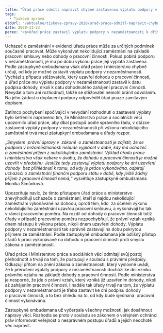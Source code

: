 ```yaml
---
title: "Úřad práce odmítl napravit chybně zastavenou výplatu podpory v nezaměstnanosti"
tags:
  - Tisková zpráva
oldUrl: "/aktualne/tiskove-zpravy-2020/urad-prace-odmitl-napravit-chybne-zastavenou-vyplatu-podpory-v-nezamestnanosti"
date: 2020-11-23
perex: "<p>Úřad práce zastavil výplatu podpory v nezaměstnanosti k dřívějšímu datu, než měl. O zastavení výplaty nevydal rozhodnutí, proti kterému by se mohl uchazeč o zaměstnání bránit. Úřad práce trvá na tom,  že postupoval správně, a Ministerstvo práce a sociálních věcí ho podpořilo. Zástupkyně ombudsmana je přesto nadále přesvědčena, že právní názor obou úřadů je chybný. Protože vyčerpala všechny zákonné možnosti k zajištění nápravy, kterou však úřady odmítly provést, rozhodla se případ zveřejnit.</p>"
---
```


<!-- imported from the old website -->

<p>Uchazeč o zaměstnání v evidenci úřadu práce může za určitých podmínek současně pracovat. Může vykonávat nekolidující zaměstnání na základě pracovní smlouvy nebo dohody o pracovní činnosti. Pokud pobírá podporu v nezaměstnanosti, je mu po dobu výkonu práce její výplata zastavena.  Podle zástupkyně ombudsmana však úřad práce i ministerstvo chybně určují, od kdy je možné zastavit výplatu podpory v nezaměstnanosti.  Vychází z případu stěžovatele, který uzavřel dohodu o pracovní činnosti, a úřad práce mu výplatu podpory v nezaměstnanosti zastavil k datu podpisu dohody, nikoli k datu dohodnutého zahájení pracovní činnosti. Nevydal o tom ani rozhodnutí, takže se stěžovatel nemohl bránit odvoláním. Na jeho žádost o doplacení podpory odpověděl úřad pouze zamítavým dopisem.  </p> <p>Zatímco pochybení spočívající v nevydání rozhodnutí o zastavení výplaty bylo šetřením napraveno tím, že Ministerstvo práce a sociálních věcí upozornilo úřad práce, aby dbal postupů podle správního řádu, v otázce zastavení výplaty podpory v nezaměstnanosti při výkonu nekolidujícího zaměstnání trvá mezi zástupkyní ombudsmana a úřady rozpor. </p> <p><i>„Smyslem  právní úpravy v  zákoně  o zaměstnanosti je zajistit, že se podpora v nezaměstnanosti nebude vyplácet v době, kdy má uchazeč o zaměstnání příjem z nekolidujícího zaměstnání. Výklad úřadu práce i ministerstva však nebere v úvahu, že dohodu o pracovní činnosti je možné uzavřít v předstihu. Jestliže tedy zastavují výplatu podpory ke dni uzavření dohody  bez přihlédnutí k tomu, od kdy je práce vykonávána, odpírají uchazeči o zaměstnání finanční podporu státu v době, kdy ještě žádný příjem z pracovní činnosti nemá,“ </i>vysvětluje zástupkyně ombudsmana Monika Šimůnková. </p> <p>Upozorňuje navíc, že tímto přístupem úřad práce a ministerstvo znevýhodňují uchazeče o zaměstnání, kteří si najdou nekolidující zaměstnání vykonávané na dohodu, oproti těm, kdo  za účelem výkonu nekolidujícího zaměstnání uzavřou pracovní smlouvu, a vykonávají ho tak v rámci pracovního poměru. Na rozdíl od dohody o pracovní činnosti totiž úřady v případě pracovního poměru nezpochybňují, že právní vztah vzniká dnem nástupu k výkonu práce, nikoli dnem uzavření dohody. Výplatu podpory v nezaměstnanosti tak správně zastavují na dobu pokrytou příjmem ze zaměstnání. Podle zástupkyně ombudsmana jde odlišný přístup úřadů k práci vykonávané na dohodu o pracovní činnosti proti smyslu zákona o zaměstnanosti. </p> <p>Úřad práce i Ministerstvo práce a sociálních věcí odmítají svůj postoj přehodnotit a trvají na tom, že postupují v souladu s právními předpisy. Odkazují přitom na znění zákona o zaměstnanosti, který výslovně uvádí, že k přerušení výplaty podpory v nezaměstnanosti dochází ke dni vzniku právního vztahu na základě dohody o pracovní činnosti. Podle ministerstva je nesporné, že jde o právní vztah, který vzniká již uzavřením dohody, nikoli až zahájením pracovní činnosti. I nadále tak úřady trvají na tom, že výplatu podpory v nezaměstnanosti je třeba zastavit ke dni podpisu dohody o pracovní činnosti, a to bez ohledu na to, od kdy bude sjednaná  pracovní činnost vykonávána.</p> Zástupkyně ombudsmana už vyčerpala všechny možnosti, jak dosáhnout nápravy věci. Rozhodla se proto v souladu se zákonem o veřejném ochránci práv informovat veřejnost o nesprávném postupu úřadů a jejich neochotě věc napravit.
